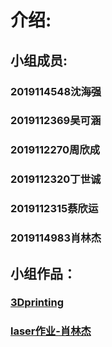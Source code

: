# 介绍:
## 小组成员:
### 2019114548沈海强
### 2019112369吴可涵
### 2019112270周欣成
### 2019112320丁世诚
### 2019112315蔡欣运
### 2019114983肖林杰
## 小组作品：
### [3Dprinting](https://www.zaowu.fun/p/6062f4d8234c46320e6d2e81)
### [laser作业-肖林杰](https://www.zaowu.fun/p/6062fdb1234c46320e6d2ee5)